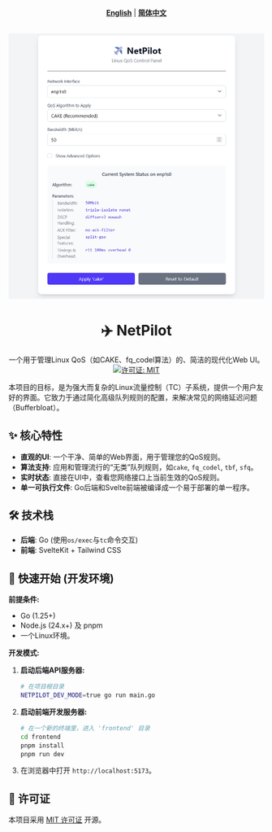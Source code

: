 <div align="center">

**[English](README.md)** | **[简体中文](README.zh-CN.md)**

</div>

<br>

<div align="center">
  <img src="docs/images/netpilot-ui.png" alt="NetPilot UI 截图" width="800">
</div>

<h1 align="center">✈️ NetPilot</h1>

<p align="center">
  一个用于管理Linux QoS（如CAKE、fq_codel算法）的、简洁的现代化Web UI。
  <br>
  <a href="LICENSE">
    <img src="https://img.shields.io/badge/License-MIT-blue.svg" alt="许可证: MIT">
  </a>
</p>

本项目的目标，是为强大而复杂的Linux流量控制（TC）子系统，提供一个用户友好的界面。它致力于通过简化高级队列规则的配置，来解决常见的网络延迟问题（Bufferbloat）。

## ✨ 核心特性

*   **直观的UI**: 一个干净、简单的Web界面，用于管理您的QoS规则。
*   **算法支持**: 应用和管理流行的“无类”队列规则，如`cake`, `fq_codel`, `tbf`, `sfq`。
*   **实时状态**: 直接在UI中，查看您网络接口上当前生效的QoS规则。
*   **单一可执行文件**: Go后端和Svelte前端被编译成一个易于部署的单一程序。

## 🛠️ 技术栈

*   **后端**: Go (使用`os/exec`与`tc`命令交互)
*   **前端**: SvelteKit + Tailwind CSS

## 🚀 快速开始 (开发环境)

**前提条件:**
*   Go (1.25+)
*   Node.js (24.x+) 及 pnpm
*   一个Linux环境。

**开发模式:**
1.  **启动后端API服务器:**
    ```bash
    # 在项目根目录
    NETPILOT_DEV_MODE=true go run main.go
    ```
2.  **启动前端开发服务器:**
    ```bash
    # 在一个新的终端里，进入 'frontend' 目录
    cd frontend
    pnpm install
    pnpm run dev
    ```
3.  在浏览器中打开 `http://localhost:5173`。

## 📜 许可证

本项目采用 [MIT 许可证](LICENSE) 开源。